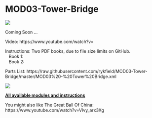 <a name="README"></a>
# MOD03-Tower-Bridge

<img width="W" height="H" src="banner image">
<BR>

Coming Soon ...

<P>Video: https://www.youtube.com/watch?v=
<P>Instructions: Two PDF books, due to file size limits on GitHub.
<BR>&nbsp;&nbsp;&nbsp;Book 1:
<BR>&nbsp;&nbsp;&nbsp;Book 2:
<P>Parts List: https://raw.githubusercontent.com/rykfield/MOD03-Tower-Bridge/master/MOD03%20-%20Tower%20Bridge.xml

<P>
<img src="gif-construction-file?">

<P><a href="https://github.com/rykfield/REF00-Module-Overview"><B>All available modules and instructions</b></a>

<P>You might also like The Great Ball Of China: https://www.youtube.com/watch?v=Vlvy_arx3Xg